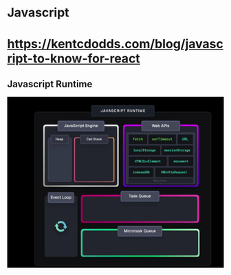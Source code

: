 # Javascript

# https://kentcdodds.com/blog/javascript-to-know-for-react


## Javascript Runtime

![Javascript Runtime](images/VisualJavascriptRuntime.png)
